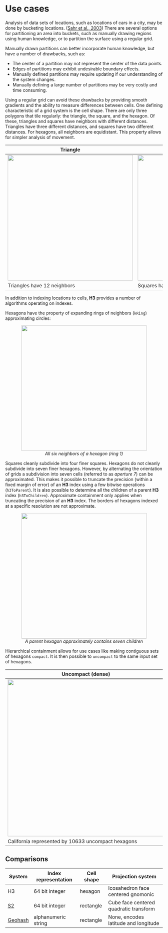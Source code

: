 # Use cases

Analysis of data sets of locations, such as locations of cars in a city, may be done by bucketing locations. ([Sahr et al., 2003](http://webpages.sou.edu/~sahrk/sqspc/pubs/gdggs03.pdf)) There are several options for partitioning an area into buckets, such as manually drawing regions using human knowledge, or to partition the surface using a regular grid.

Manually drawn partitions can better incorporate human knowledge, but have a number of drawbacks, such as:
* The center of a partition may not represent the center of the data points.
* Edges of partitions may exhibit undesirable boundary effects.
* Manually defined partitions may require updating if our understanding of the system changes.
* Manually defining a large number of partitions may be very costly and time consuming.

Using a regular grid can avoid these drawbacks by providing smooth gradients and the ability to measure differences between cells. One defining characteristic of a grid system is the cell shape. There are only three polygons that tile regularly: the triangle, the square, and the hexagon. Of these, triangles and squares have neighbors with different distances. Triangles have three different distances, and squares have two different distances. For hexagons, all neighbors are equidistant. This property allows for simpler analysis of movement.

| Triangle | Square | Hexagon
| -------- | ------ | -------
| <img src="/h3/images/neighbors-triangle.png" style="width:400px"> | <img src="/h3/images/neighbors-square.png" style="width:400px"> | <img src="/h3/images/neighbors-hexagon.png" style="width:400px">
| Triangles have 12 neighbors | Squares have 8 neighbors | Hexagons have 6 neighbors

In addition to indexing locations to cells, **H3** provides a number of algorithms operating on indexes.

Hexagons have the property of expanding rings of neighbors (`kRing`) approximating circles:

<div align="center">
  <img src="/h3/images/neighbors.png" style="width:400px"><br>
  <i>All six neighbors of a hexagon (ring 1)</i>
</div>

Squares cleanly subdivide into four finer squares. Hexagons do not cleanly subdivide into seven finer hexagons. However, by alternating the orientation of grids a subdivision into seven cells (referred to as *aperture 7*) can be approximated. This makes it possible to truncate the precision (within a fixed margin of error) of an **H3** index using a few bitwise operations (`h3ToParent`). It is also possible to determine all the children of a parent **H3** index (`h3ToChildren`). Approximate containment only applies when truncating the precision of an **H3** index. The borders of hexagons indexed at a specific resolution are not approximate.

<div align="center">
  <img src="/h3/images/parent-child.png" style="width:400px"><br>
  <i>A parent hexagon approximately contains seven children</i>
</div>

Hierarchical containment allows for use cases like making contiguous sets of hexagons `compact`. It is then possible to `uncompact` to the same input set of hexagons.

| Uncompact (dense) | Compact (sparse)
| ----------------- | ----------------
| <img src="/h3/images/ca_uncompact_6_10633.png" style="width:500px"> | <img src="/h3/images/ca_compact_6_901.png" style="width:500px">
| California represented by 10633 uncompact hexagons | California represented by 901 compact hexagons

Comparisons
---

| System    | Index representation | Cell shape | Projection system
| --------- | -------------------- | ---------- | -----------------
| H3        | 64 bit integer       | hexagon    | Icosahedron face centered gnomonic
| [S2]      | 64 bit integer       | rectangle  | Cube face centered quadratic transform
| [Geohash] | alphanumeric string  | rectangle  | None, encodes latitude and longitude

[S2]: https://docs.google.com/presentation/d/1Hl4KapfAENAOf4gv-pSngKwvS_jwNVHRPZTTDzXXn6Q/edit
[Geohash]: https://en.wikipedia.org/wiki/Geohash
